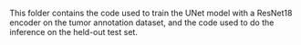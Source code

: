This folder contains the code used to train the UNet model with a ResNet18 encoder on the tumor annotation dataset, and the code used to do the inference on the held-out test set.
